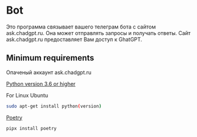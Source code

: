 # Bot
Это программа связывает вашего телеграм бота c сайтом ask.chadgpt.ru. Она может отправлять запросы и получать ответы. Сайт ask.chadgpt.ru предоставляет Вам доступ к GhatGPT. 

## Minimum requirements
Опаченый аккаунт ask.chadgpt.ru

[Python version 3.6 or higher](https://www.python.org/downloads/)


For Linux Ubuntu
```bash
sudo apt-get install python(version)
```

[Poetry](https://python-poetry.org/docs/)

```bash
pipx install poetry
```